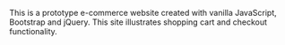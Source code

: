 This is a prototype e-commerce website created with vanilla JavaScript, Bootstrap and jQuery. This site illustrates shopping cart and checkout functionality.
